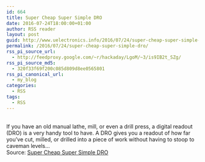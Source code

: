 ```yaml
---
id: 664
title: Super Cheap Super Simple DRO
date: 2016-07-24T18:00:00+01:00
author: RSS reader
layout: post
guid: http://www.uelectronics.info/2016/07/24/super-cheap-super-simple-dro/
permalink: /2016/07/24/super-cheap-super-simple-dro/
rss_pi_source_url:
  - http://feedproxy.google.com/~r/hackaday/LgoM/~3/is9IB2t_SZg/
rss_pi_source_md5:
  - 320f33f69f200c085d809d8ee0565801
rss_pi_canonical_url:
  - my_blog
categories:
  - RSS
tags:
  - RSS
---
```

&#013;  
If you have an old manual lathe, mill, or even a drill press, a digital readout (DRO) is a very handy tool to have. A DRO gives you a readout of how far you’ve cut, milled, or drilled into a piece of work without having to stoop to caveman levels…&#013;  
Source: <a href="http://feedproxy.google.com/~r/hackaday/LgoM/~3/is9IB2t_SZg/" target="_blank">Super Cheap Super Simple DRO</a>